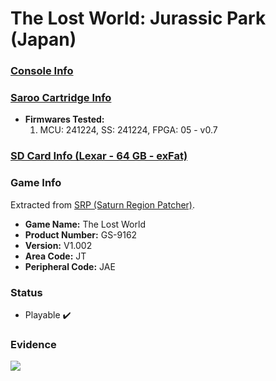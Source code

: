 # The Lost World: Jurassic Park (Japan)

### [Console Info](../../../../../Info/Consoles/VA13/README.md)

### [Saroo Cartridge Info](../../../../../Info/Cartridges/GuangzhouSanStarOnlineShop/1.6/README.md)

- <b>Firmwares Tested:</b>
  1. MCU: 241224, SS: 241224, FPGA: 05 - v0.7

### [SD Card Info (Lexar - 64 GB - exFat)](../../../../../Info/SdCards/Lexar/64GB/exfat/README.md)

### Game Info

Extracted from [SRP (Saturn Region Patcher)](https://segaxtreme.net/resources/saturn-region-patcher.81/download).

- <b>Game Name:</b> The Lost World
- <b>Product Number:</b> GS-9162
- <b>Version:</b> V1.002
- <b>Area Code:</b> JT
- <b>Peripheral Code:</b> JAE

### Status

- Playable :heavy_check_mark:

### Evidence

[![](https://img.youtube.com/vi/APUVdefPw28/0.jpg)](https://www.youtube.com/watch?v=APUVdefPw28)
